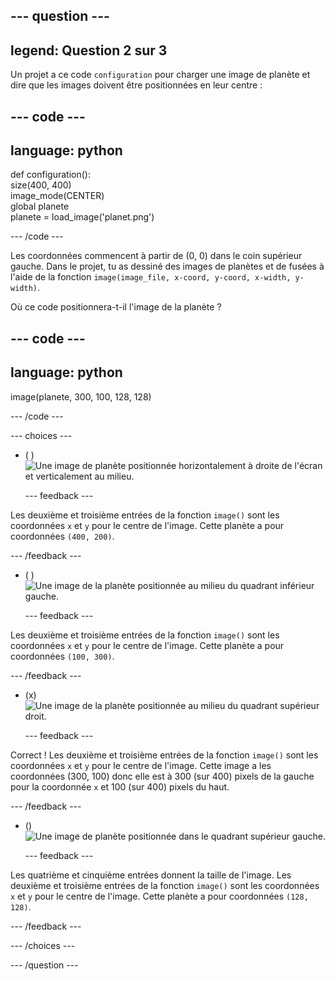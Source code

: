 
--- question ---
---
legend: Question 2 sur 3
---

Un projet a ce code `configuration` pour charger une image de planète et dire que les images doivent être positionnées en leur centre :

--- code ---
---
language: python
---

def configuration():   
size(400, 400)   
image_mode(CENTER)   
global planete   
planete = load_image('planet.png')

--- /code ---

Les coordonnées commencent à partir de (0, 0) dans le coin supérieur gauche. Dans le projet, tu as dessiné des images de planètes et de fusées à l'aide de la fonction `image(image_file, x-coord, y-coord, x-width, y-width)`.

Où ce code positionnera-t-il l'image de la planète ?

--- code ---
---
language: python
---

image(planete, 300, 100, 128, 128)

--- /code ---

--- choices ---

- ( ) ![Une image de planète positionnée horizontalement à droite de l'écran et verticalement au milieu.](images/planet400200.png)

  --- feedback ---

Les deuxième et troisième entrées de la fonction `image()` sont les coordonnées `x` et `y` pour le centre de l'image. Cette planète a pour coordonnées `(400, 200)`.

  --- /feedback ---

- ( ) ![Une image de la planète positionnée au milieu du quadrant inférieur gauche.](images/planet100300.png)

  --- feedback ---

Les deuxième et troisième entrées de la fonction `image()` sont les coordonnées `x` et `y` pour le centre de l'image. Cette planète a pour coordonnées `(100, 300)`.

  --- /feedback ---

- (x) ![Une image de la planète positionnée au milieu du quadrant supérieur droit.](images/planet300100.png)

  --- feedback ---

Correct ! Les deuxième et troisième entrées de la fonction `image()` sont les coordonnées `x` et `y` pour le centre de l'image. Cette image a les coordonnées (300, 100) donc elle est à 300 (sur 400) pixels de la gauche pour la coordonnée `x` et 100 (sur 400) pixels du haut.

  --- /feedback ---

- () ![Une image de planète positionnée dans le quadrant supérieur gauche.](images/planet128128.png)

  --- feedback ---

Les quatrième et cinquième entrées donnent la taille de l'image. Les deuxième et troisième entrées de la fonction `image()` sont les coordonnées `x` et `y` pour le centre de l'image. Cette planète a pour coordonnées `(128, 128)`.

  --- /feedback ---

--- /choices ---

--- /question ---
